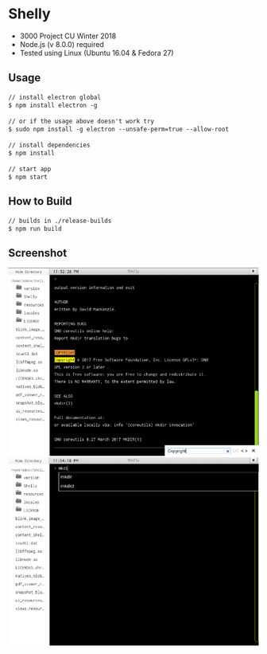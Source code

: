 # Shelly

- 3000 Project CU Winter 2018  
- Node.js (v 8.0.0) required
- Tested using Linux (Ubuntu 16.04 & Fedora 27)

## Usage

```
// install electron global
$ npm install electron -g

// or if the usage above doesn't work try 
$ sudo npm install -g electron --unsafe-perm=true --allow-root

// install dependencies
$ npm install

// start app
$ npm start
```

## How to Build

```
// builds in ./release-builds 
$ npm run build

```

## Screenshot

![ss1](screenshot/ss3.png)
![ss1](screenshot/ss4.png)
